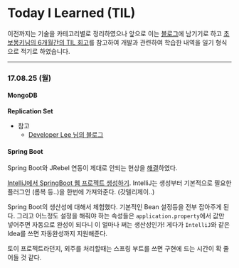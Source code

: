 # Today I Learned (TIL)

이전까지는 기술을 카테고리별로  정리하였으나 앞으로 이는 [블로그](http://jhleed.tistory.com/)에 남기기로 하고 [초보몽키님의 6개월간의 TIL 회고](https://wayhome25.github.io/til/2017/08/14/TIL-for-6-months/)를 참고하여 개발과 관련하여 학습한 내역을 일기 형식으로 적기로 하였습니다.  

---

### 17.08.25 (월)

#### MongoDB 

**Replication Set**
- 참고
	- [Developer Lee 님의 블로그](https://unagi44.wordpress.com/2015/09/10/mongodb-replica-set%EC%9D%98-%ED%95%84%EC%9A%94%EC%84%B1-3/)

#### Spring Boot
Spring Boot와 JRebel 연동이 제대로 안되는 현상을 [해결](http://jhleed.tistory.com/96)하였다.

[IntelliJ에서 SpringBoot 웹 프로젝트 생성하기](http://blog.saltfactory.net/creating-springboot-project-in-intellij/). 
IntelliJ는 생성부터 기본적으로 필요한 플러그인 (롬복 등..)을 한번에 가져와준다. (갓텔리제이..)

Spring Boot의 생산성에 대해서 체험했다. 
기본적인 Bean 설정등을 전부 잡아주게 된다. 그리고 어느정도 설정을 해줘야 하는 속성들은 `application.property`에서 값만 넣어주면 자동으로 완성이 되다니 이 얼마나 쩌는 생산성인가!
게다가 `IntelliJ`와 같은 Idea를 쓰면 자동완성까지 지원해준다.

토이 프로젝트라던지, 외주를 처리할때는 스프링 부트를 쓰면 구현에 드는 시간이 확 줄어들 것 같다.
